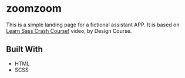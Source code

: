 # zoomzoom
This is a simple landing page for a fictional assistant APP. It is based on [Learn Sass Crash Course!](https://youtu.be/roywYSEPSvc) video, by Design Course.

## Built With

* HTML
* SCSS
